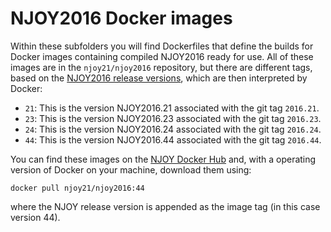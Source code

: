 # NJOY2016 Docker images

Within these subfolders you will find Dockerfiles that define the builds for Docker images
containing compiled NJOY2016 ready for use. All of these images are in the 
`njoy21/njoy2016` repository, but there are different tags, based on the 
[NJOY2016 release versions](https://github.com/njoy/NJOY2016/releases), 
which are then interpreted by Docker:

- `21`:  This is the version NJOY2016.21 associated with the git tag `2016.21`.
- `23`:  This is the version NJOY2016.23 associated with the git tag `2016.23`.
- `24`:  This is the version NJOY2016.24 associated with the git tag `2016.24`.
- `44`:  This is the version NJOY2016.44 associated with the git tag `2016.44`.

You can find these images on the [NJOY Docker Hub](https://hub.docker.com/r/njoy21/njoy2016) 
and, with a operating version of Docker on your machine, download them using:

```
docker pull njoy21/njoy2016:44
```

where the NJOY release version is appended as the image tag (in this case version 44).
